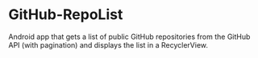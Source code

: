 # GitHub-RepoList
Android app that gets a list of public GitHub repositories from the GitHub API (with pagination) and displays the list in a RecyclerView.
